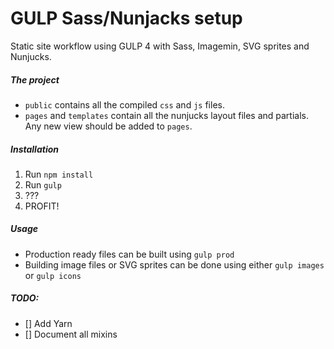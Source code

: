 # GULP Sass/Nunjacks setup
Static site workflow using GULP 4 with Sass, Imagemin, SVG sprites and Nunjucks.

##### The project
- `public` contains all the compiled `css` and `js` files.
- `pages` and `templates` contain all the nunjucks layout files and partials. Any new view should be added to `pages`.

##### Installation
1. Run `npm install`
2. Run `gulp`
3. ???
4. PROFIT!

##### Usage
- Production ready files can be built using `gulp prod`
- Building image files or SVG sprites can be done using either `gulp images` or `gulp icons`

##### TODO:
- [] Add Yarn
- [] Document all mixins